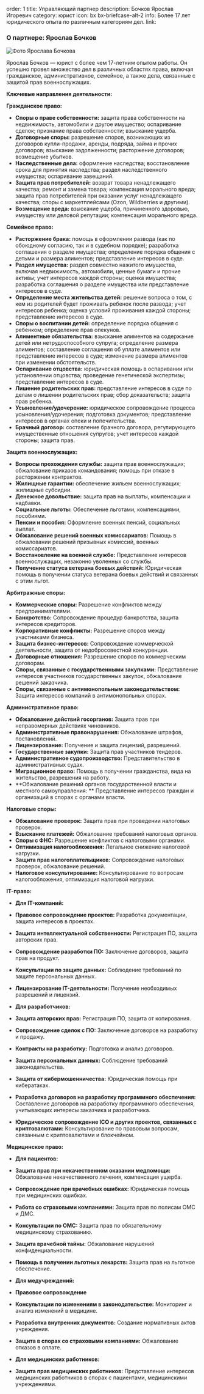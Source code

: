 order: 1
title: Управляющий партнер
description: Бочков Ярослав Игоревич
category: юрист
icon: bx bx-briefcase-alt-2
info: Более 17 лет юридического опыта по различным категориям дел.
link:

### О партнере: Ярослав Бочков

![Фото Ярослава Бочкова](/static/img/bochkov.jpg)

Ярослав Бочков — юрист с более чем 17-летним опытом работы. Он успешно провел множество дел в различных областях права, включая гражданское, административное, семейное, а также дела, связанные с защитой прав военнослужащих.

**Ключевые направления деятельности:**

**Гражданское право:**

* **Споры о праве собственности:** защита права собственности на недвижимость, автомобили и другое имущество; оспаривание сделок; признание права собственности; взыскание ущерба.
* **Договорные споры:** разрешение споров, возникающих из договоров купли-продажи, аренды, подряда, займа и прочих договоров; взыскание задолженности; расторжение договоров; возмещение убытков.
* **Наследственные дела:** оформление наследства; восстановление срока для принятия наследства; раздел наследственного имущества; оспаривание завещаний.
* **Защита прав потребителей:** возврат товара ненадлежащего качества; ремонт и замена товара; компенсация морального вреда; защита прав потребителей при оказании услуг ненадлежащего качества; споры с маркетплейсами (Ozon, Wildberries и другими).
* **Возмещение вреда:** взыскание ущерба, причиненного здоровью, имуществу или деловой репутации; компенсация морального вреда.

**Семейное право:**

* **Расторжение брака:** помощь в оформлении развода (как по обоюдному согласию, так и в судебном порядке); разработка соглашения о разделе имущества; определение порядка общения с детьми и размера алиментов; представление интересов в суде.
* **Раздел имущества:** раздел совместно нажитого имущества, включая недвижимость, автомобили, ценные бумаги и прочие активы; учет интересов каждой стороны; оценка имущества; разработка соглашения о разделе имущества или представление интересов в суде.
* **Определение места жительства детей:** решение вопроса о том, с кем из родителей будет проживать ребенок после развода; учет интересов ребенка; оценка условий проживания каждой стороны; представление интересов в суде.
* **Споры о воспитании детей:** определение порядка общения с ребенком; определение прав опекунов.
* **Алиментные обязательства:** взыскание алиментов на содержание детей или нетрудоспособного супруга; определение размера алиментов; составление соглашения об уплате алиментов или представление интересов в суде; изменение размера алиментов при изменении обстоятельств.
* **Оспаривание отцовства:** юридическая помощь в оспаривании или установлении отцовства; проведение генетической экспертизы; представление интересов в суде.
* **Лишение родительских прав:** представление интересов в суде по делам о лишении родительских прав; сбор доказательств; защита прав ребенка.
* **Усыновление/удочерение:** юридическое сопровождение процесса усыновления/удочерения; подготовка документов; представление интересов в органах опеки и попечительства.
* **Брачный договор:** составление брачного договора, регулирующего имущественные отношения супругов; учет интересов каждой стороны; защита прав.

**Защита военнослужащих:**

* **Вопросы прохождения службы:** защита прав военнослужащих; обжалование приказов командования; помощь при отказе в расторжении контрактов.
* **Жилищные гарантии:** обеспечение жильем военнослужащих; жилищные субсидии.
* **Денежное довольствие:** защита прав на выплаты, компенсации и надбавки.
* **Социальные льготы:** Обеспечение льготами, компенсациями, пособиями.
* **Пенсии и пособия:** Оформление военных пенсий, социальных выплат.
* **Обжалование решений военных комиссариатов:**  Помощь в обжаловании решений призывных комиссий, военных комиссариатов.
* **Восстановление на военной службе:** Представление интересов военнослужащих, незаконно уволенных со службы.
* **Получение статуса ветерана боевых действий:** Юридическая помощь в получении статуса ветерана боевых действий и связанных с этим льгот.

**Арбитражные споры:**

* **Коммерческие споры:** Разрешение конфликтов между предпринимателями.
* **Банкротство:** Сопровождение процедур банкротства, защита интересов кредиторов.
* **Корпоративные конфликты:** Разрешение споров между участниками бизнеса.
* **Защита бизнес-интересов:** Сопровождение коммерческой деятельности, защита от недобросовестной конкуренции.
* **Договорные отношения:** Разрешение споров по коммерческим договорам.
* **Споры, связанные с государственными закупками:** Представление интересов участников государственных закупок, обжалование решений заказчика.
* **Споры, связанные с антимонопольным законодательством:** Защита интересов компаний в антимонопольных спорах.

**Административное право:**

* **Обжалование действий госорганов:** Защита прав при неправомерных действиях чиновников.
* **Административные правонарушения:** Обжалование штрафов, постановлений.
* **Лицензирование:** Получение и защита лицензий, разрешений.
* **Государственные закупки:** Защита прав участников тендеров.
* **Административное судопроизводство:** Представительство в административных судах.
* **Миграционное право:** Помощь в получении гражданства, вида на жительство, разрешения на работу.
* **Обжалование решений органов государственной власти и местного самоуправления: ** Представление интересов граждан и организаций в спорах с органами власти.


**Налоговые споры:**

* **Обжалование проверок:** Защита прав при проведении налоговых проверок.
* **Взыскание платежей:** Обжалование требований налоговых органов.
* **Споры с ФНС:** Разрешение конфликтов с налоговыми органами.
* **Оптимизация налогообложения:** Легальное снижение налоговой нагрузки.
* **Защита прав налогоплательщиков:** Сопровождение налоговых проверок, обжалование решений.
* **Налоговое консультирование:** Консультирование по вопросам налогообложения, оптимизация налоговой нагрузки.


**IT-право:**

* **Для IT-компаний:**
* **Правовое сопровождение проектов:** Разработка документации, защита интересов в проектах.
* **Защита интеллектуальной собственности:** Регистрация ПО, защита авторских прав.
* **Сопровождение разработки ПО:** Заключение договоров, защита прав на продукт.
* **Консультации по защите данных:** Соблюдение требований по защите персональных данных.
* **Лицензирование IT-деятельности:** Получение необходимых разрешений и лицензий.

* **Для разработчиков:**
* **Защита авторских прав:** Регистрация ПО, защита от копирования.
* **Сопровождение сделок с ПО:** Заключение договоров на разработку и продажу.
* **Контракты на разработку:** Подготовка и анализ договоров.
* **Защита персональных данных:** Соблюдение требований законодательства.
* **Защита от кибермошенничества:** Юридическая помощь при кибератаках.
* **Разработка договоров на разработку программного обеспечения:** Составление договоров на разработку программного обеспечения, учитывающих интересы заказчика и разработчика.
* **Юридическое сопровождение ICO и других проектов, связанных с криптовалютами:** Консультирование по правовым вопросам, связанным с криптовалютами и блокчейном.

**Медицинское право:**

* **Для пациентов:**
* **Защита прав при некачественном оказании медпомощи:** Обжалование некачественного лечения, компенсация ущерба.
* **Сопровождение при врачебных ошибках:** Юридическая помощь при медицинских ошибках.
* **Работа со страховыми компаниями:** Защита прав по полисам ОМС и ДМС.
* **Консультации по ОМС:** Защита прав по обязательному медицинскому страхованию.
* **Защита врачебной тайны:** Обжалование нарушений конфиденциальности.
* **Помощь в получении льготных лекарств:** Защита прав на льготное обеспечение.

* **Для медучреждений:**
* **Правовое сопровождение**
* **Консультации по изменениям в законодательстве:** Мониторинг и анализ изменений в медицине.
* **Разработка внутренних документов:** Создание нормативных актов учреждения.
* **Защита в спорах со страховыми компаниями:** Обжалование отказов в оплате.

* **Для медицинских работников:**
* **Защита прав медицинских работников:** Представление интересов медицинских работников в спорах с пациентами, медицинскими учреждениями.
